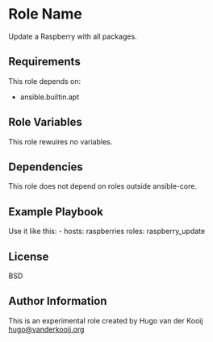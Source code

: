 Role Name
=========

Update a Raspberry with all packages.

Requirements
------------

This role depends on:
 - ansible.builtin.apt

Role Variables
--------------

This role rewuires no variables.

Dependencies
------------

This role does not depend on roles outside ansible-core.

Example Playbook
----------------

Use it like this:
    - hosts: raspberries
      roles:
        raspberry_update

License
-------

BSD

Author Information
------------------

This is an experimental role created by Hugo van der Kooij <hugo@vanderkooij.org>

